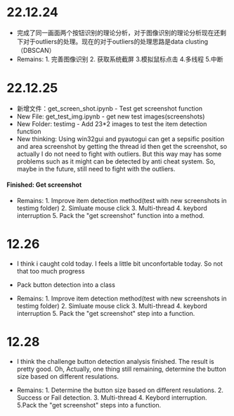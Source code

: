 # 22.12.24
 - 完成了同一画面两个按钮识别的理论分析，对于图像识别的理论分析现在还剩下对于outliers的处理。现在的对于outliers的处理思路是data clusting（DBSCAN）
 - Remains: 1. 完善图像识别 2. 获取系统截屏 3.模拟鼠标点击 4.多线程 5.中断

# 22.12.25
- 新增文件：get_screen_shot.ipynb - Test get screenshot function
- New File: get_test_img.ipynb - get new test images(screenshots)
- New Folder: testimg - Add 23*2 images to test the item detection function
- New thinking: Using win32gui and pyautogui can get a sepsific position and area screenshot by getting the thread id then get the screenshot, so actually I do not need to fight with outliers. But this way may has some problems such as it might can be detected by anti cheat system. So, maybe in the future, still need to fight with the outliers.
#### Finished: Get screenshot
- Remains: 1. Improve item detection method(test with new screenshots in testimg folder) 2. Simluate mouse click 3. Multi-thread 4. keybord interruption 5. Pack the "get screenshot" function into a method.

# 12.26
- I think i caught cold today. I feels a little bit unconfortable today. So not that too much progress
- Pack button detection into a class

- Remains: 1. Improve item detection method(test with new screenshots in testimg folder) 2. Simluate mouse click 3. Multi-thread 4. keybord interruption 5. Pack the "get screenshot" step into a function.

# 12.28
- I think the challenge button detection analysis finished. The result is pretty good. Oh, Actually, one thing still remaining, determine the button size based on different resulations.

- Remains: 1. Determine the button size based on different resulations. 2. Success or Fail detection. 3. Multi-thread 4. Keybord interruption. 5.Pack the "get screenshot" steps into a function.